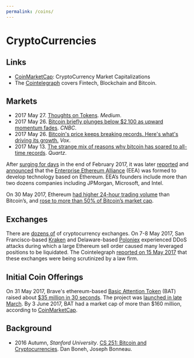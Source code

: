 ```yaml
---
permalink: /coins/
---
```

# CryptoCurrencies

## Links

* [CoinMarketCap](https://coinmarketcap.com/): CryptoCurrency Market Capitalizations
* The [Cointelegraph](https://cointelegraph.com/) covers Fintech, Blockchain and Bitcoin.

## Markets

* 2017 May 27. [Thoughts on Tokens](https://medium.com/@balajis/thoughts-on-tokens-436109aabcbe). *Medium*.
* 2017 May 26. [Bitcoin briefly plunges below $2,100 as upward momentum fades](http://www.cnbc.com/2017/05/26/bitcoin-briefly-plunges-below-2100-as-upward-momentum-fades.html). *CNBC*.
* 2017 May 26. [Bitcoin's price keeps breaking records. Here's what's driving its growth.](https://www.vox.com/new-money/2017/5/26/15687062/bitcoin-bubble-explained) *Vox*.
* 2017 May 13. [The strange mix of reasons why bitcoin has soared to all-time records](https://qz.com/981814/the-strange-mix-of-reasons-why-bitcoin-has-soared-to-all-time-records/). *Quartz*.

After [surging for days](http://www.zerohedge.com/news/2017-02-27/ethereum-soars-after-jpmorgan-intel-microsoft-and-others-form-blockchain-alliance) in the end of February 2017, it was later  [reported](http://in.reuters.com/article/ethereum-enterprises-consortium-idINKBN16717C) and [announced](http://spectrum.ieee.org/tech-talk/computing/networks/enterprise-ethereum-alliance-launches) that the [Enterprise Ethereum Alliance](https://entethalliance.org/) (EEA) was formed to develop technology based on Ethereum. EEA’s founders include more than two dozens companies including JPMorgan, Microsoft, and Intel.

On 30 May 2017, Ethereum [had higher 24-hour trading volume](https://cointelegraph.com/news/ethereum-has-higher-trade-volumes-than-bitcoin-as-fortunes-reverse) than Bitcoin’s, and [rose to more than 50% of Bitcoin’s market cap](https://www.cryptocoinsnews.com/ethereum-market-cap-rises-to-more-than-50-of-bitcoins/).

## Exchanges

There are [dozens of](https://www.cryptocoincharts.info/markets/info) of cryptocurrency exchanges. On 7-8 May 2017, San Francisco-based [Kraken](https://www.kraken.com/) and Delaware-based [Poloniex](https://poloniex.com/) experienced DDoS attacks during which a large Ethereum sell order caused many leveraged positions to be liquidated. The Cointelegraph [reported on 15 May 2017](https://cointelegraph.com/news/bitcoin-exchanges-kraken-poloniex-to-be-scrutinized-for-possible-insider-trading-manipulation) that these exchanges were being scrutinized by a law firm.

## Initial Coin Offerings

On 31 May 2017, Brave's ethereum-based [Basic Attention Token](https://basicattentiontoken.org/) (BAT) raised about [$35 million in 30 seconds](http://www.coindesk.com/35-million-30-seconds-token-sale-internet-browser-brave-sells/). The project was [launched in late March](http://www.coindesk.com/web-browser-brave-to-launch-ico-for-ethereum-ad-token/). By 3 June 2017, BAT had a market cap of more than $160 million, according to [CoinMarketCap](https://coinmarketcap.com/assets/basic-attention-token/).

## Background

* 2016 Autumn, *Stanford University*. [CS 251: Bitcoin and Cryptocurrencies](https://crypto.stanford.edu/cs251/). Dan Boneh, Joseph Bonneau.
